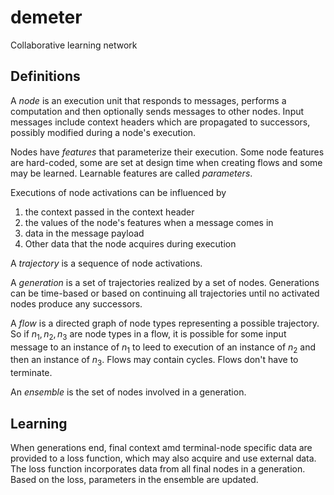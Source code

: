 # demeter
Collaborative learning network

## Definitions
A _node_ is an execution unit that responds to messages, performs a computation and then optionally sends messages to other nodes.
Input messages include context headers which are propagated to successors, possibly modified during a node's execution.

Nodes have _features_ that parameterize their execution. Some node features are hard-coded, some are set at design time when creating flows and some may be learned.  Learnable features are called _parameters_.  

Executions of node activations can be influenced by
  1. the context passed in the context header
  2. the values of the node's features when a message comes in
  3. data in the message payload
  4. Other data that the node acquires during execution

A _trajectory_ is a sequence of node activations.

A _generation_ is a set of trajectories realized by a set of nodes.  Generations can be time-based or based on continuing all trajectories until no activated nodes produce any successors.

A _flow_ is a directed graph of node types representing a possible trajectory.  So if $n_1, n_2, n_3$ are node types in a flow, it is possible for some input message to an instance of $n_1$ to leed to execution of an instance of $n_2$ and then an instance of $n_3$. Flows may contain cycles.  Flows don't have to terminate.

An _ensemble_ is the set of nodes involved in a generation.

## Learning
When generations end, final context amd terminal-node specific data are provided to a loss function, which may also acquire and use external data.  The loss function incorporates data from all final nodes in a generation.  Based on the loss, parameters in the ensemble are updated.








     
